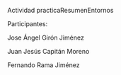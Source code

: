 Actividad practicaResumenEntornos

Participantes:

Jose Ángel Girón Jiménez

Juan Jesús Capitán Moreno

Fernando Rama Jiménez
